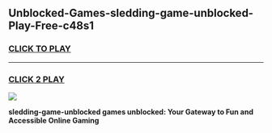 
## Unblocked-Games-sledding-game-unblocked-Play-Free-c48s1
<h3>
<a href="https://premium76.site?title=sledding-game-unblocked&ref=17A">CLICK TO PLAY</a></h3>
<hr>

<h3>
<a href="https://premium76.site?title=sledding-game-unblocked&ref=17A">CLICK 2 PLAY</a>
  
</h3>

<a href="https://premium76.site?title=sledding-game-unblocked&ref=17A"><img src="https://clearcache.store/games.png"></a>


**sledding-game-unblocked games unblocked: Your Gateway to Fun and Accessible Online Gaming**

